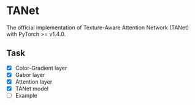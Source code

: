# TANet
The official implementation of Texture-Aware Attention Network (TANet) with PyTorch >= v1.4.0.

## Task

- [x] Color-Gradient layer
- [x] Gabor layer
- [x] Attention layer
- [x] TANet model
- [ ] Example
